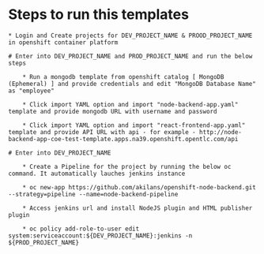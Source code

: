 # Steps to run this templates

    * Login and Create projects for DEV_PROJECT_NAME & PROOD_PROJECT_NAME in openshift container platform

    # Enter into DEV_PROJECT_NAME and PROD_PROJECT_NAME and run the below steps

        * Run a mongodb template from openshift catalog [ MongoDB (Ephemeral) ] and provide credentials and edit "MongoDB Database Name" as "employee"

        * Click import YAML option and import "node-backend-app.yaml" template and provide mongodb URL with username and password

        * Click import YAML option and import "react-frontend-app.yaml" template and provide API URL with api - for example - http://node-backend-app-coe-test-template.apps.na39.openshift.opentlc.com/api

    # Enter into DEV_PROJECT_NAME

        * Create a Pipeline for the project by running the below oc command. It automatically lauches jenkins instance

        * oc new-app https://github.com/akilans/openshift-node-backend.git  --strategy=pipeline --name=node-backend-pipeline

        * Access jenkins url and install NodeJS plugin and HTML publisher plugin

        * oc policy add-role-to-user edit system:serviceaccount:${DEV_PROJECT_NAME}:jenkins -n ${PROD_PROJECT_NAME}


    

   
